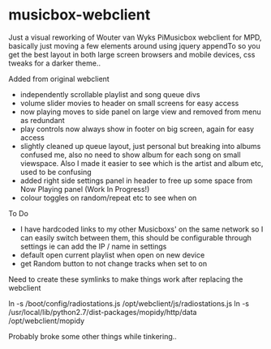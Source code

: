 musicbox-webclient
==================

Just a visual reworking of Wouter van Wyks PiMusicbox webclient for MPD, basically just moving a few elements around using jquery appendTo so you get the best layout in both large screen browsers and mobile devices, css tweaks for a darker theme..

Added from original webclient
- independently scrollable playlist and song queue divs
- volume slider movies to header on small screens for easy access
- now playing moves to side panel on large view and removed from menu as redundant
- play controls now always show in footer on big screen, again for easy access
- slightly cleaned up queue layout, just personal but breaking into albums confused me, also no need to show album for each song on small viewspace. Also I made it easier to see which is the artist and album etc, used to be confusing
- added right side settings panel in header to free up some space from Now Playing panel (Work In Progress!)
- colour toggles on random/repeat etc to see when on 


To Do
- I have hardcoded links to my other Musicboxs' on the same network so I can easily switch between them, this should be configurable through settings ie can add the IP / name in settings 
- default open current playlist when open on new device
- get Random button to not change tracks when set to on

Need to create these symlinks to make things work after replacing the webclient

  ln -s /boot/config/radiostations.js /opt/webclient/js/radiostations.js
  ln -s /usr/local/lib/python2.7/dist-packages/mopidy/http/data /opt/webclient/mopidy


Probably broke some other things while tinkering..
